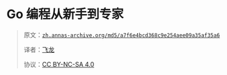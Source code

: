 # Go 编程从新手到专家

> 原文：[`zh.annas-archive.org/md5/a7f6e4bcd368c9e254aee09a35af35a6`](https://zh.annas-archive.org/md5/a7f6e4bcd368c9e254aee09a35af35a6)
> 
> 译者：[飞龙](https://github.com/wizardforcel)
> 
> 协议：[CC BY-NC-SA 4.0](http://creativecommons.org/licenses/by-nc-sa/4.0/)